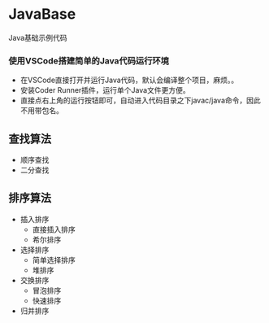# JavaBase
Java基础示例代码

### 使用VSCode搭建简单的Java代码运行环境
- 在VSCode直接打开并运行Java代码，默认会编译整个项目，麻烦。。
- 安装Coder Runner插件，运行单个Java文件更方便。
- 直接点右上角的运行按钮即可，自动进入代码目录之下javac/java命令，因此不用带包名。

## 查找算法
- 顺序查找
- 二分查找


## 排序算法
- 插入排序
  - 直接插入排序
  - 希尔排序
- 选择排序
  - 简单选择排序
  - 堆排序
- 交换排序
  - 冒泡排序
  - 快速排序
- 归并排序